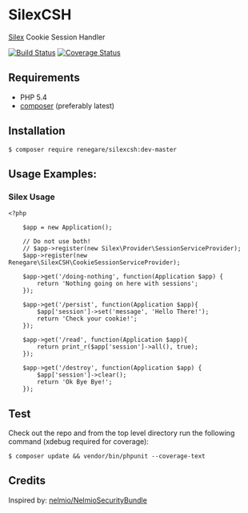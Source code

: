 # SilexCSH

[Silex][1] Cookie Session Handler

[![Build Status](https://travis-ci.org/renegare/silexcsh.png?branch=master)](https://travis-ci.org/renegare/silexcsh)
[![Coverage Status](https://coveralls.io/repos/renegare/silexcsh/badge.png)](https://coveralls.io/r/renegare/silexcsh)

## Requirements

* PHP 5.4
* [composer][2] (preferably latest)

## Installation

```
$ composer require renegare/silexcsh:dev-master
```

## Usage Examples:

### Silex Usage
```
<?php

    $app = new Application();

    // Do not use both!
    // $app->register(new Silex\Provider\SessionServiceProvider);
    $app->register(new Renegare\SilexCSH\CookieSessionServiceProvider);

    $app->get('/doing-nothing', function(Application $app) {
        return 'Nothing going on here with sessions';
    });

    $app->get('/persist', function(Application $app){
        $app['session']->set('message', 'Hello There!');
        return 'Check your cookie!';
    });

    $app->get('/read', function(Application $app){
        return print_r($app['session']->all(), true);
    });

    $app->get('/destroy', function(Application $app) {
        $app['session']->clear();
        return 'Ok Bye Bye!';
    });

```

## Test

Check out the repo and from the top level directory run the
following command (xdebug required for coverage):

```
$ composer update && vendor/bin/phpunit --coverage-text
```

## Credits

Inspired by: [nelmio/NelmioSecurityBundle][3]

[1]: http://silex.sensiolabs.org/doc/usage.html
[2]: https://getcomposer.org/download/
[3]: https://github.com/nelmio/NelmioSecurityBundle#cookie-session-handler
